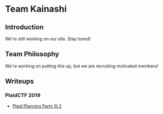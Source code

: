 # Team Kainashi

## Introduction

We're still working on our site. Stay tuned!

## Team Philosophy

We're working on putting this up, but we are recruiting motivated members!

## Writeups

### PlaidCTF 2019

* [Plaid Planning Party III 2](plaid2019/pppiii2.md)


